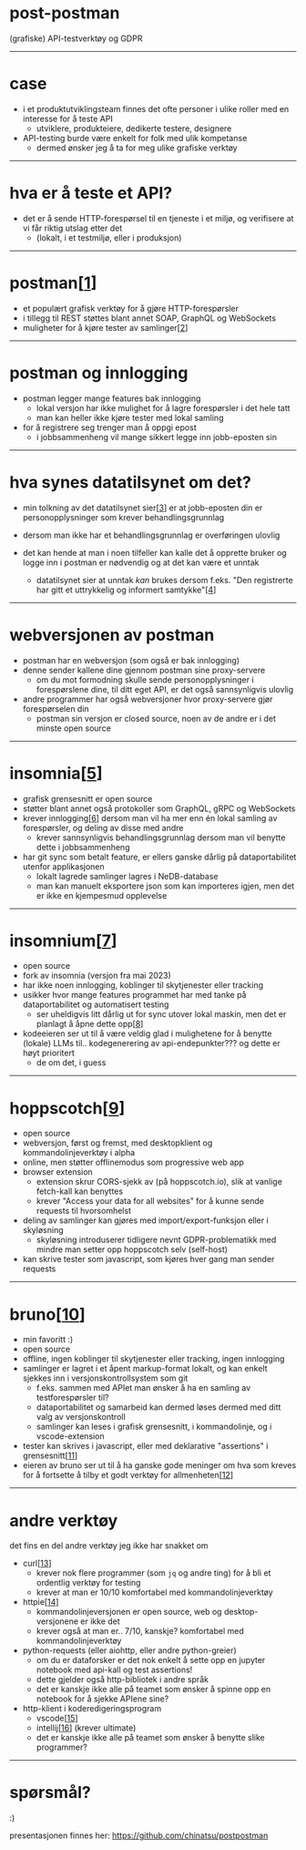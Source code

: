 # post-postman

(grafiske) API-testverktøy og GDPR

---

# case

- i et produktutviklingsteam finnes det ofte personer i ulike roller med en interesse for å teste API
    - utviklere, produkteiere, dedikerte testere, designere
- API-testing burde være enkelt for folk med ulik kompetanse
    - dermed ønsker jeg å ta for meg ulike grafiske verktøy

---

# hva er å teste et API?

- det er å sende HTTP-forespørsel til en tjeneste i et miljø, og verifisere at vi får riktig utslag etter det
    - (lokalt, i et testmiljø, eller i produksjon)

---

# postman[[1]]

- et populært grafisk verktøy for å gjøre HTTP-forespørsler
- i tillegg til REST støttes blant annet SOAP, GraphQL og WebSockets
- muligheter for å kjøre tester av samlinger[[2]]

[1]: https://www.postman.com/
[2]: https://learning.postman.com/docs/collections/running-collections/intro-to-collection-runs/

---

# postman og innlogging

- postman legger mange features bak innlogging
  - lokal versjon har ikke mulighet for å lagre forespørsler i det hele tatt
  - man kan heller ikke kjøre tester med lokal samling
- for å registrere seg trenger man å oppgi epost
  - i jobbsammenheng vil mange sikkert legge inn jobb-eposten sin

---

# hva synes datatilsynet om det?

- min tolkning av det datatilsynet sier[[3]] er at jobb-eposten din er personopplysninger som krever behandlingsgrunnlag
- dersom man ikke har et behandlingsgrunnlag er overføringen ulovlig

- det kan hende at man i noen tilfeller kan kalle det å opprette bruker og logge inn i postman er nødvendig og at det kan være et unntak
  - datatilsynet sier at unntak *kan* brukes dersom f.eks. "Den registrerte har gitt et uttrykkelig og informert samtykke"[[4]]

[3]: https://www.datatilsynet.no/rettigheter-og-plikter/virksomhetenes-plikter/overforing-av-personopplysninger-ut-av-eos/
[4]: https://www.datatilsynet.no/rettigheter-og-plikter/virksomhetenes-plikter/overforing-av-personopplysninger-ut-av-eos/unntak/

---

# webversjonen av postman

- postman har en webversjon (som også er bak innlogging)
- denne sender kallene dine gjennom postman sine proxy-servere
  - om du mot formodning skulle sende personopplysninger i forespørslene dine, til ditt eget API, er det også sannsynligvis ulovlig
- andre programmer har også webversjoner hvor proxy-servere gjør forespørselen din
  - postman sin versjon er closed source, noen av de andre er i det minste open source

---

# insomnia[[5]]

- grafisk grensesnitt er open source
- støtter blant annet også protokoller som GraphQL, gRPC og WebSockets
- krever innlogging[[6]] dersom man vil ha mer enn én lokal samling av forespørsler, og deling av disse med andre
  - krever sannsynligvis behandlingsgrunnlag dersom man vil benytte dette i jobbsammenheng
- har git sync som betalt feature, er ellers ganske dårlig på dataportabilitet utenfor applikasjonen
  - lokalt lagrede samlinger lagres i NeDB-database
  - man kan manuelt eksportere json som kan importeres igjen, men det er ikke en kjempesmud opplevelse

[5]: https://github.com/Kong/insomnia
[6]: https://github.com/Kong/insomnia/issues/6577

---

# insomnium[[7]]

- open source
- fork av insomnia (versjon fra mai 2023)
- har ikke noen innlogging, koblinger til skytjenester eller tracking
- usikker hvor mange features programmet har med tanke på dataportabilitet og automatisert testing
  - ser uheldigvis litt dårlig ut for sync utover lokal maskin, men det er planlagt å åpne dette opp[[8]]
- kodeeieren ser ut til å være veldig glad i mulighetene for å benytte (lokale) LLMs til.. kodegenerering av api-endepunkter??? og dette er høyt prioritert
  - de om det, i guess

[7]: https://github.com/ArchGPT/insomnium
[8]: https://github.com/ArchGPT/insomnium/discussions/13

---

# hoppscotch[[9]]

- open source
- webversjon, først og fremst, med desktopklient og kommandolinjeverktøy i alpha
- online, men støtter offlinemodus som progressive web app
- browser extension
  - extension skrur CORS-sjekk av (på hoppscotch.io), slik at vanlige fetch-kall kan benyttes
  - krever "Access your data for all websites" for å kunne sende requests til hvorsomhelst
- deling av samlinger kan gjøres med import/export-funksjon eller i skyløsning
  - skyløsning introduserer tidligere nevnt GDPR-problematikk med mindre man setter opp hoppscotch selv (self-host)
- kan skrive tester som javascript, som kjøres hver gang man sender requests

[9]: https://docs.hoppscotch.io/

---

# bruno[[10]]

- min favoritt :)
- open source
- offline, ingen koblinger til skytjenester eller tracking, ingen innlogging
- samlinger er lagret i et åpent markup-format lokalt, og kan enkelt sjekkes inn i versjonskontrollsystem som git
  - f.eks. sammen med APIet man ønsker å ha en samling av testforespørsler til?
  - dataportabilitet og samarbeid kan dermed løses dermed med ditt valg av versjonskontroll
  - samlinger kan leses i grafisk grensesnitt, i kommandolinje, og i vscode-extension
- tester kan skrives i javascript, eller med deklarative "assertions" i grensesnitt[[11]]
- eieren av bruno ser ut til å ha ganske gode meninger om hva som kreves for å fortsette å tilby et godt verktøy for allmenheten[[12]]

[10]: https://www.usebruno.com/
[11]: https://docs.usebruno.com/testing/introduction.html
[12]: https://github.com/usebruno/bruno/discussions/269#discussioncomment-7822943

---

# andre verktøy

det fins en del andre verktøy jeg ikke har snakket om

- curl[[13]]
  - krever nok flere programmer (som `jq` og andre ting) for å bli et ordentlig verktøy for testing
  - krever at man er 10/10 komfortabel med kommandolinjeverktøy
- httpie[[14]]
  - kommandolinjeversjonen er open source, web og desktop-versjonene er ikke det
  - krever også at man er.. 7/10, kanskje? komfortabel med kommandolinjeverktøy
- python-requests (eller aiohttp, eller andre python-greier)
  - om du er dataforsker er det nok enkelt å sette opp en jupyter notebook med api-kall og test assertions!
  - dette gjelder også http-bibliotek i andre språk
  - det er kanskje ikke alle på teamet som ønsker å spinne opp en notebook for å sjekke APIene sine?
- http-klient i koderedigeringsprogram
  - vscode[[15]]
  - intellij[[16]] (krever ultimate)
  - det er kanskje ikke alle på teamet som ønsker å benytte slike programmer?

[13]: https://curl.se/
[14]: https://httpie.io/
[15]: https://github.com/Huachao/vscode-restclient
[16]: https://www.jetbrains.com/help/idea/http-client-in-product-code-editor.html

---

# spørsmål?

:)

presentasjonen finnes her: https://github.com/chinatsu/postpostman
